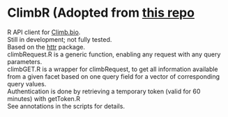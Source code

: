 # ClimbR (Adopted from [this repo](https://github.com/TheJacksonLaboratory/ClimbR/tree/master)

R API client for [Climb.bio](https://api.climb.bio/docs/index.html).  
Still in development; not fully tested.  
Based on the [httr](https://CRAN.R-project.org/package=httr) package.  
climbRequest.R is a generic function, enabling any request with any query parameters.   
climbGET.R is a wrapper for climbRequest, to get all information available from a given facet based on one query field for a vector of corresponding query values.    
Authentication is done by retrieving a temporary token (valid for 60 minutes) with getToken.R  
See annotations in the scripts for details.  

